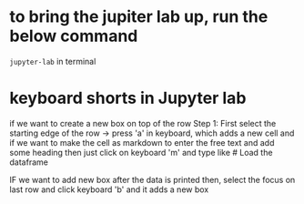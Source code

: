 # to bring the jupiter lab up, run the below command

`jupyter-lab` in terminal


# keyboard shorts in Jupyter lab

if we want to create a new box on top of the row
 Step 1: First select the starting edge of the row -> press  'a' in keyboard, which adds a new cell and if we want to make the cell as
markdown to enter the free text and add some heading then just click on keyboard 'm' and type like # Load the dataframe 

IF we want to add new box after the data is printed then, select the focus on last row and click keyboard 'b' and it adds a new box

